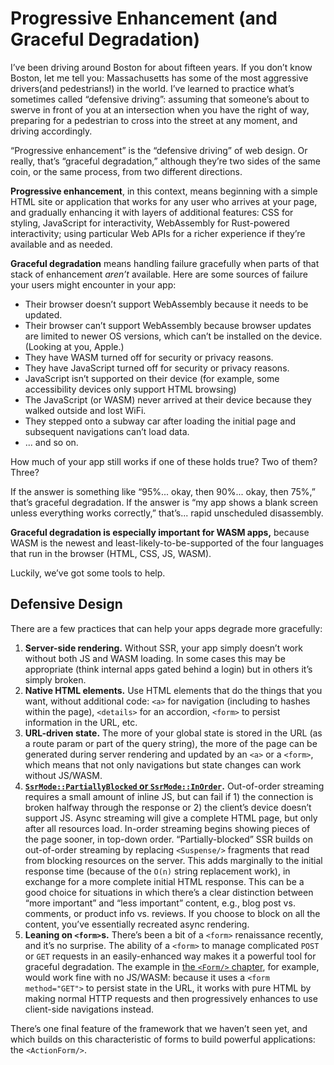 # Progressive Enhancement (and Graceful Degradation)

I’ve been driving around Boston for about fifteen years. If you don’t know Boston, let me tell you: Massachusetts has some of the most aggressive drivers(and pedestrians!) in the world. I’ve learned to practice what’s sometimes called “defensive driving”: assuming that someone’s about to swerve in front of you at an intersection when you have the right of way, preparing for a pedestrian to cross into the street at any moment, and driving accordingly.

“Progressive enhancement” is the “defensive driving” of web design. Or really, that’s “graceful degradation,” although they’re two sides of the same coin, or the same process, from two different directions.

**Progressive enhancement**, in this context, means beginning with a simple HTML site or application that works for any user who arrives at your page, and gradually enhancing it with layers of additional features: CSS for styling, JavaScript for interactivity, WebAssembly for Rust-powered interactivity; using particular Web APIs for a richer experience if they’re available and as needed.

**Graceful degradation** means handling failure gracefully when parts of that stack of enhancement *aren’t* available. Here are some sources of failure your users might encounter in your app:
- Their browser doesn’t support WebAssembly because it needs to be updated.
- Their browser can’t support WebAssembly because browser updates are limited to newer OS versions, which can’t be installed on the device. (Looking at you, Apple.)
- They have WASM turned off for security or privacy reasons.
- They have JavaScript turned off for security or privacy reasons.
- JavaScript isn’t supported on their device (for example, some accessibility devices only support HTML browsing)
- The JavaScript (or WASM) never arrived at their device because they walked outside and lost WiFi.
- They stepped onto a subway car after loading the initial page and subsequent navigations can’t load data.
- ... and so on.

How much of your app still works if one of these holds true? Two of them? Three? 

If the answer is something like “95%... okay, then 90%... okay, then 75%,” that’s graceful degradation. If the answer is “my app shows a blank screen unless everything works correctly,” that’s... rapid unscheduled disassembly.

**Graceful degradation is especially important for WASM apps,** because WASM is the newest and least-likely-to-be-supported of the four languages that run in the browser (HTML, CSS, JS, WASM).

Luckily, we’ve got some tools to help.

## Defensive Design

There are a few practices that can help your apps degrade more gracefully:
1. **Server-side rendering.** Without SSR, your app simply doesn’t work without both JS and WASM loading. In some cases this may be appropriate (think internal apps gated behind a login) but in others it’s simply broken.
2. **Native HTML elements.** Use HTML elements that do the things that you want, without additional code: `<a>` for navigation (including to hashes within the page), `<details>` for an accordion, `<form>` to persist information in the URL, etc.
3. **URL-driven state.** The more of your global state is stored in the URL (as a route param or part of the query string), the more of the page can be generated during server rendering and updated by an `<a>` or a `<form>`, which means that not only navigations but state changes can work without JS/WASM.
4. **[`SsrMode::PartiallyBlocked` or `SsrMode::InOrder`](https://docs.rs/leptos_router/latest/leptos_router/enum.SsrMode.html).** Out-of-order streaming requires a small amount of inline JS, but can fail if 1) the connection is broken halfway through the response or 2) the client’s device doesn’t support JS. Async streaming will give a complete HTML page, but only after all resources load. In-order streaming begins showing pieces of the page sooner, in top-down order. “Partially-blocked” SSR builds on out-of-order streaming by replacing `<Suspense/>` fragments that read from blocking resources on the server. This adds marginally to the initial response time (because of the `O(n)` string replacement work), in exchange for a more complete initial HTML response. This can be a good choice for situations in which there’s a clear distinction between “more important” and “less important” content, e.g., blog post vs. comments, or product info vs. reviews. If you choose to block on all the content, you’ve essentially recreated async rendering.
5. **Leaning on `<form>`s.** There’s been a bit of a `<form>` renaissance recently, and it’s no surprise. The ability of a `<form>` to manage complicated `POST` or `GET` requests in an easily-enhanced way makes it a powerful tool for graceful degradation. The example in [the `<Form/>` chapter](../router/20_form.md), for example, would work fine with no JS/WASM: because it uses a `<form method="GET">` to persist state in the URL, it works with pure HTML by making normal HTTP requests and then progressively enhances to use client-side navigations instead.

There’s one final feature of the framework that we haven’t seen yet, and which builds on this characteristic of forms to build powerful applications: the `<ActionForm/>`.